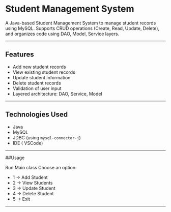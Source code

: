 # Student Management System

A Java-based Student Management System to manage student records using MySQL. Supports CRUD operations (Create, Read, Update, Delete), and organizes code using DAO, Model, Service layers.

---
## Features

- Add new student records  
- View existing student records  
- Update student information  
- Delete student records  
- Validation of user input  
- Layered architecture: DAO, Service, Model

---

## Technologies Used

- Java   
- MySQL 
- JDBC (using `mysql-connector-j`)  
- IDE ( VSCode)  

---

##Usage

Run Main class
Choose an option:
- 1 → Add Student
- 2 → View Students
- 3 → Update Student
- 4 → Delete Student
- 5 → Exit
  
---




